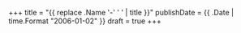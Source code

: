 +++
title = "{{ replace .Name '-' ' ' | title }}"
publishDate = {{ .Date | time.Format "2006-01-02" }}
draft = true
+++
